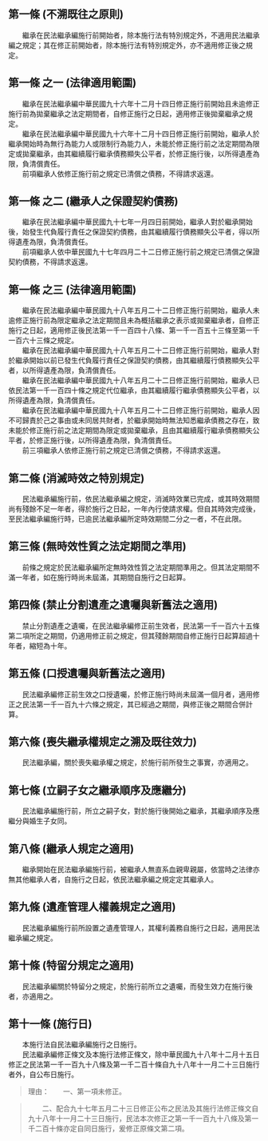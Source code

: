 第一條 (不溯既往之原則)
-----------------------
　　繼承在民法繼承編施行前開始者，除本施行法有特別規定外，不適用民法繼承編之規定；其在修正前開始者，除本施行法有特別規定外，亦不適用修正後之規定。  


第一條 之一 (法律適用範圍)
--------------------------
　　繼承在民法繼承編中華民國九十六年十二月十四日修正施行前開始且未逾修正施行前為拋棄繼承之法定期間者，自修正施行之日起，適用修正後拋棄繼承之規定。  
　　繼承在民法繼承編中華民國九十六年十二月十四日修正施行前開始，繼承人於繼承開始時為無行為能力人或限制行為能力人，未能於修正施行前之法定期間為限定或拋棄繼承，由其繼續履行繼承債務顯失公平者，於修正施行後，以所得遺產為限，負清償責任。  
　　前項繼承人依修正施行前之規定已清償之債務，不得請求返還。  


第一條 之二 (繼承人之保證契約債務)
----------------------------------
　　繼承在民法繼承編中華民國九十七年一月四日前開始，繼承人對於繼承開始後，始發生代負履行責任之保證契約債務，由其繼續履行債務顯失公平者，得以所得遺產為限，負清償責任。  
　　前項繼承人依中華民國九十七年四月二十二日修正施行前之規定已清償之保證契約債務，不得請求返還。  


第一條 之三 (法律適用範圍)
--------------------------
　　繼承在民法繼承編中華民國九十八年五月二十二日修正施行前開始，繼承人未逾修正施行前為限定繼承之法定期間且未為概括繼承之表示或拋棄繼承者，自修正施行之日起，適用修正後民法第一千一百四十八條、第一千一百五十三條至第一千一百六十三條之規定。  
　　繼承在民法繼承編中華民國九十八年五月二十二日修正施行前開始，繼承人對於繼承開始以前已發生代負履行責任之保證契約債務，由其繼續履行債務顯失公平者，以所得遺產為限，負清償責任。  
　　繼承在民法繼承編中華民國九十八年五月二十二日修正施行前開始，繼承人已依民法第一千一百四十條之規定代位繼承，由其繼續履行繼承債務顯失公平者，以所得遺產為限，負清償責任。  
　　繼承在民法繼承編中華民國九十八年五月二十二日修正施行前開始，繼承人因不可歸責於己之事由或未同居共財者，於繼承開始時無法知悉繼承債務之存在，致未能於修正施行前之法定期間為限定或拋棄繼承，且由其繼續履行繼承債務顯失公平者，於修正施行後，以所得遺產為限，負清償責任。  
　　前三項繼承人依修正施行前之規定已清償之債務，不得請求返還。  


第二條 (消滅時效之特別規定)
---------------------------
　　民法繼承編施行前，依民法繼承編之規定，消滅時效業已完成，或其時效期間尚有殘餘不足一年者，得於施行之日起，一年內行使請求權。但自其時效完成後，至民法繼承編施行時，已逾民法繼承編所定時效期間二分之一者，不在此限。  


第三條 (無時效性質之法定期間之準用)
-----------------------------------
　　前條之規定於民法繼承編所定無時效性質之法定期間準用之。但其法定期間不滿一年者，如在施行時尚未屆滿，其期間自施行之日起算。  


第四條 (禁止分割遺產之遺囑與新舊法之適用)
-----------------------------------------
　　禁止分割遺產之遺囑，在民法繼承編修正前生效者，民法第一千一百六十五條第二項所定之期間，仍適用修正前之規定，但其殘餘期間自修正施行日起算超過十年者，縮短為十年。  


第五條 (口授遺囑與新舊法之適用)
-------------------------------
　　民法繼承編修正前生效之口授遺囑，於修正施行時尚未屆滿一個月者，適用修正之民法第一千一百九十六條之規定，其已經過之期間，與修正後之期間合併計算。  


第六條 (喪失繼承權規定之溯及既往效力)
-------------------------------------
　　民法繼承編，關於喪失繼承權之規定，於施行前所發生之事實，亦適用之。  


第七條 (立嗣子女之繼承順序及應繼分)
-----------------------------------
　　民法繼承編施行前，所立之嗣子女，對於施行後開始之繼承，其繼承順序及應繼分與婚生子女同。  


第八條 (繼承人規定之適用)
-------------------------
　　繼承開始在民法繼承編施行前，被繼承人無直系血親卑親屬，依當時之法律亦無其他繼承人者，自施行之日起，依民法繼承編之規定定其繼承人。  


第九條 (遺產管理人權義規定之適用)
---------------------------------
　　民法繼承編施行前所設置之遺產管理人，其權利義務自施行之日起，適用民法繼承編之規定。  


第十條 (特留分規定之適用)
-------------------------
　　民法繼承編關於特留分之規定，於施行前所立之遺囑，而發生效力在施行後者，亦適用之。  


第十一條 (施行日)
-----------------
　　本施行法自民法繼承編施行之日施行。  
　　民法繼承編修正條文及本施行法修正條文，除中華民國九十八年十二月十五日修正之民法第一千一百九十八條及第一千二百十條自九十八年十一月二十三日施行者外，自公布日施行。  
> 理由：　　一、第一項未修正。

> 　　二、配合九十七年五月二十三日修正公布之民法及其施行法修正條文自九十八年十一月二十三日施行，民法本次修正之第一千一百九十八條及第一千二百十條亦定自同日施行，爰修正原條文第二項。